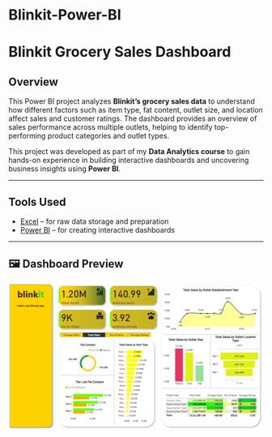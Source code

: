 # Blinkit-Power-BI

#  Blinkit Grocery Sales Dashboard

## Overview
This Power BI project analyzes **Blinkit’s grocery sales data** to understand how different factors such as item type, fat content, outlet size, and location affect sales and customer ratings. The dashboard provides an overview of sales performance across multiple outlets, helping to identify top-performing product categories and outlet types.

This project was developed as part of my **Data Analytics course** to gain hands-on experience in building interactive dashboards and uncovering business insights using **Power BI**.

---

##  Tools Used
- [Excel](https://github.com/YasinSyed-2099/Blinkit-Power-BI/blob/main/BlinkIT%20Grocery%20Data.xlsx) – for raw data storage and preparation
- [Power BI](https://github.com/YasinSyed-2099/Blinkit-Power-BI/blob/main/BlinkIT%20Grocery%20Data.xlsx) – for creating interactive dashboards


---

## 🖼 Dashboard Preview
![Dashboard](https://raw.githubusercontent.com/YasinSyed-2099/Blinkit-Power-BI/main/Blinkit%20Dashboard%20image.png)
